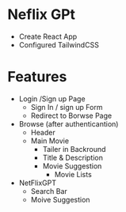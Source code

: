 # Neflix GPt 

- Create React App
- Configured TailwindCSS


# Features 

- Login /Sign up Page
   - Sign In / sign up Form 
   - Redirect to Borwse Page
- Browse (after authenticantion)
   - Header 
   - Main Movie
      - Tailer in Backround 
      - Title & Description
      - Movie Suggestion
         - Movie Lists
- NetFlixGPT 
    - Search Bar 
    - Moive Suggestion
    